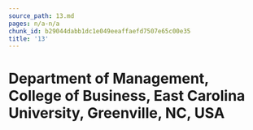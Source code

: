 ```yaml
---
source_path: 13.md
pages: n/a-n/a
chunk_id: b29044dabb1dc1e049eeaffaefd7507e65c00e35
title: '13'
---
```

# Department of Management, College of Business, East Carolina University, Greenville, NC, USA
